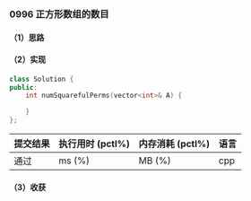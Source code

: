 ### 0996 正方形数组的数目

#### （1）思路

#### （2）实现

```cpp
class Solution {
public:
    int numSquarefulPerms(vector<int>& A) {

    }
};
```

| 提交结果 | 执行用时 (pctl%) | 内存消耗 (pctl%) | 语言 |
|:---------|:-----------------|:-----------------|:-----|
| 通过     |  ms (%)   |  MB (%)  | cpp  |

#### （3）收获
